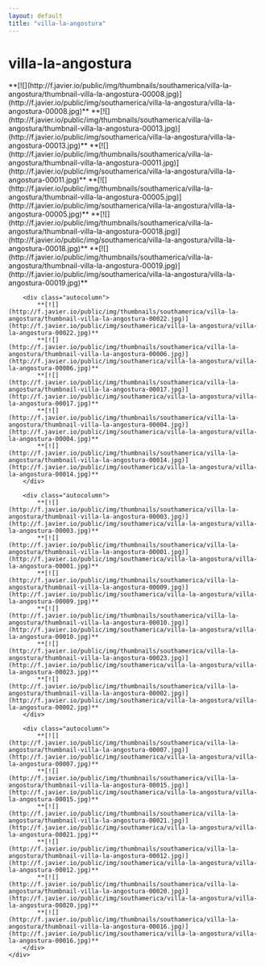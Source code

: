 ```yaml
---
layout: default
title: "villa-la-angostura"
---
```


<h1 class="page" style="padding-left:0%;">villa-la-angostura</h1>
<div class="page">
    <div class="autowide">
        <div class="autocolumn">
            **[![](http://f.javier.io/public/img/thumbnails/southamerica/villa-la-angostura/thumbnail-villa-la-angostura-00008.jpg)](http://f.javier.io/public/img/southamerica/villa-la-angostura/villa-la-angostura-00008.jpg)**
            **[![](http://f.javier.io/public/img/thumbnails/southamerica/villa-la-angostura/thumbnail-villa-la-angostura-00013.jpg)](http://f.javier.io/public/img/southamerica/villa-la-angostura/villa-la-angostura-00013.jpg)**
            **[![](http://f.javier.io/public/img/thumbnails/southamerica/villa-la-angostura/thumbnail-villa-la-angostura-00011.jpg)](http://f.javier.io/public/img/southamerica/villa-la-angostura/villa-la-angostura-00011.jpg)**
            **[![](http://f.javier.io/public/img/thumbnails/southamerica/villa-la-angostura/thumbnail-villa-la-angostura-00005.jpg)](http://f.javier.io/public/img/southamerica/villa-la-angostura/villa-la-angostura-00005.jpg)**
            **[![](http://f.javier.io/public/img/thumbnails/southamerica/villa-la-angostura/thumbnail-villa-la-angostura-00018.jpg)](http://f.javier.io/public/img/southamerica/villa-la-angostura/villa-la-angostura-00018.jpg)**
            **[![](http://f.javier.io/public/img/thumbnails/southamerica/villa-la-angostura/thumbnail-villa-la-angostura-00019.jpg)](http://f.javier.io/public/img/southamerica/villa-la-angostura/villa-la-angostura-00019.jpg)**
        </div>

        <div class="autocolumn">
            **[![](http://f.javier.io/public/img/thumbnails/southamerica/villa-la-angostura/thumbnail-villa-la-angostura-00022.jpg)](http://f.javier.io/public/img/southamerica/villa-la-angostura/villa-la-angostura-00022.jpg)**
            **[![](http://f.javier.io/public/img/thumbnails/southamerica/villa-la-angostura/thumbnail-villa-la-angostura-00006.jpg)](http://f.javier.io/public/img/southamerica/villa-la-angostura/villa-la-angostura-00006.jpg)**
            **[![](http://f.javier.io/public/img/thumbnails/southamerica/villa-la-angostura/thumbnail-villa-la-angostura-00017.jpg)](http://f.javier.io/public/img/southamerica/villa-la-angostura/villa-la-angostura-00017.jpg)**
            **[![](http://f.javier.io/public/img/thumbnails/southamerica/villa-la-angostura/thumbnail-villa-la-angostura-00004.jpg)](http://f.javier.io/public/img/southamerica/villa-la-angostura/villa-la-angostura-00004.jpg)**
            **[![](http://f.javier.io/public/img/thumbnails/southamerica/villa-la-angostura/thumbnail-villa-la-angostura-00014.jpg)](http://f.javier.io/public/img/southamerica/villa-la-angostura/villa-la-angostura-00014.jpg)**
        </div>

        <div class="autocolumn">
            **[![](http://f.javier.io/public/img/thumbnails/southamerica/villa-la-angostura/thumbnail-villa-la-angostura-00003.jpg)](http://f.javier.io/public/img/southamerica/villa-la-angostura/villa-la-angostura-00003.jpg)**
            **[![](http://f.javier.io/public/img/thumbnails/southamerica/villa-la-angostura/thumbnail-villa-la-angostura-00001.jpg)](http://f.javier.io/public/img/southamerica/villa-la-angostura/villa-la-angostura-00001.jpg)**
            **[![](http://f.javier.io/public/img/thumbnails/southamerica/villa-la-angostura/thumbnail-villa-la-angostura-00009.jpg)](http://f.javier.io/public/img/southamerica/villa-la-angostura/villa-la-angostura-00009.jpg)**
            **[![](http://f.javier.io/public/img/thumbnails/southamerica/villa-la-angostura/thumbnail-villa-la-angostura-00010.jpg)](http://f.javier.io/public/img/southamerica/villa-la-angostura/villa-la-angostura-00010.jpg)**
            **[![](http://f.javier.io/public/img/thumbnails/southamerica/villa-la-angostura/thumbnail-villa-la-angostura-00023.jpg)](http://f.javier.io/public/img/southamerica/villa-la-angostura/villa-la-angostura-00023.jpg)**
            **[![](http://f.javier.io/public/img/thumbnails/southamerica/villa-la-angostura/thumbnail-villa-la-angostura-00002.jpg)](http://f.javier.io/public/img/southamerica/villa-la-angostura/villa-la-angostura-00002.jpg)**
        </div>

        <div class="autocolumn">
            **[![](http://f.javier.io/public/img/thumbnails/southamerica/villa-la-angostura/thumbnail-villa-la-angostura-00007.jpg)](http://f.javier.io/public/img/southamerica/villa-la-angostura/villa-la-angostura-00007.jpg)**
            **[![](http://f.javier.io/public/img/thumbnails/southamerica/villa-la-angostura/thumbnail-villa-la-angostura-00015.jpg)](http://f.javier.io/public/img/southamerica/villa-la-angostura/villa-la-angostura-00015.jpg)**
            **[![](http://f.javier.io/public/img/thumbnails/southamerica/villa-la-angostura/thumbnail-villa-la-angostura-00021.jpg)](http://f.javier.io/public/img/southamerica/villa-la-angostura/villa-la-angostura-00021.jpg)**
            **[![](http://f.javier.io/public/img/thumbnails/southamerica/villa-la-angostura/thumbnail-villa-la-angostura-00012.jpg)](http://f.javier.io/public/img/southamerica/villa-la-angostura/villa-la-angostura-00012.jpg)**
            **[![](http://f.javier.io/public/img/thumbnails/southamerica/villa-la-angostura/thumbnail-villa-la-angostura-00020.jpg)](http://f.javier.io/public/img/southamerica/villa-la-angostura/villa-la-angostura-00020.jpg)**
            **[![](http://f.javier.io/public/img/thumbnails/southamerica/villa-la-angostura/thumbnail-villa-la-angostura-00016.jpg)](http://f.javier.io/public/img/southamerica/villa-la-angostura/villa-la-angostura-00016.jpg)**
        </div>
    </div>
</div>
